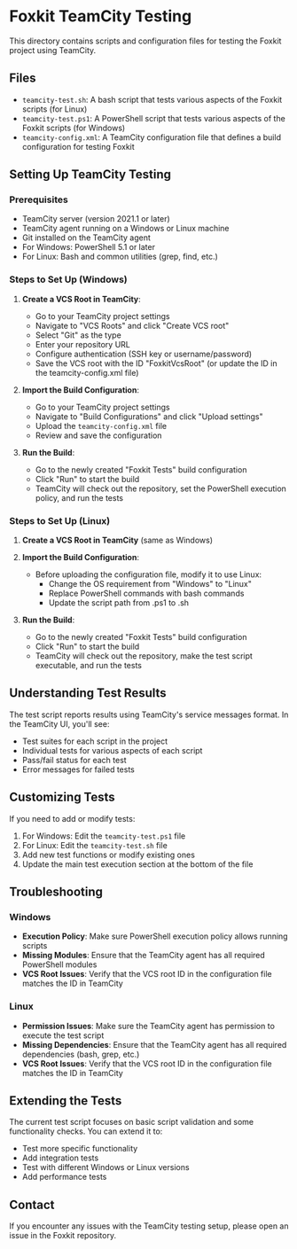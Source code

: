 # Foxkit TeamCity Testing

This directory contains scripts and configuration files for testing the Foxkit project using TeamCity.

## Files

- `teamcity-test.sh`: A bash script that tests various aspects of the Foxkit scripts (for Linux)
- `teamcity-test.ps1`: A PowerShell script that tests various aspects of the Foxkit scripts (for Windows)
- `teamcity-config.xml`: A TeamCity configuration file that defines a build configuration for testing Foxkit

## Setting Up TeamCity Testing

### Prerequisites

- TeamCity server (version 2021.1 or later)
- TeamCity agent running on a Windows or Linux machine
- Git installed on the TeamCity agent
- For Windows: PowerShell 5.1 or later
- For Linux: Bash and common utilities (grep, find, etc.)

### Steps to Set Up (Windows)

1. **Create a VCS Root in TeamCity**:
   - Go to your TeamCity project settings
   - Navigate to "VCS Roots" and click "Create VCS root"
   - Select "Git" as the type
   - Enter your repository URL
   - Configure authentication (SSH key or username/password)
   - Save the VCS root with the ID "FoxkitVcsRoot" (or update the ID in the teamcity-config.xml file)

2. **Import the Build Configuration**:
   - Go to your TeamCity project settings
   - Navigate to "Build Configurations" and click "Upload settings"
   - Upload the `teamcity-config.xml` file
   - Review and save the configuration

3. **Run the Build**:
   - Go to the newly created "Foxkit Tests" build configuration
   - Click "Run" to start the build
   - TeamCity will check out the repository, set the PowerShell execution policy, and run the tests

### Steps to Set Up (Linux)

1. **Create a VCS Root in TeamCity** (same as Windows)

2. **Import the Build Configuration**:
   - Before uploading the configuration file, modify it to use Linux:
     - Change the OS requirement from "Windows" to "Linux"
     - Replace PowerShell commands with bash commands
     - Update the script path from .ps1 to .sh

3. **Run the Build**:
   - Go to the newly created "Foxkit Tests" build configuration
   - Click "Run" to start the build
   - TeamCity will check out the repository, make the test script executable, and run the tests

## Understanding Test Results

The test script reports results using TeamCity's service messages format. In the TeamCity UI, you'll see:

- Test suites for each script in the project
- Individual tests for various aspects of each script
- Pass/fail status for each test
- Error messages for failed tests

## Customizing Tests

If you need to add or modify tests:

1. For Windows: Edit the `teamcity-test.ps1` file
2. For Linux: Edit the `teamcity-test.sh` file
3. Add new test functions or modify existing ones
4. Update the main test execution section at the bottom of the file

## Troubleshooting

### Windows
- **Execution Policy**: Make sure PowerShell execution policy allows running scripts
- **Missing Modules**: Ensure that the TeamCity agent has all required PowerShell modules
- **VCS Root Issues**: Verify that the VCS root ID in the configuration file matches the ID in TeamCity

### Linux
- **Permission Issues**: Make sure the TeamCity agent has permission to execute the test script
- **Missing Dependencies**: Ensure that the TeamCity agent has all required dependencies (bash, grep, etc.)
- **VCS Root Issues**: Verify that the VCS root ID in the configuration file matches the ID in TeamCity

## Extending the Tests

The current test script focuses on basic script validation and some functionality checks. You can extend it to:

- Test more specific functionality
- Add integration tests
- Test with different Windows or Linux versions
- Add performance tests

## Contact

If you encounter any issues with the TeamCity testing setup, please open an issue in the Foxkit repository.
